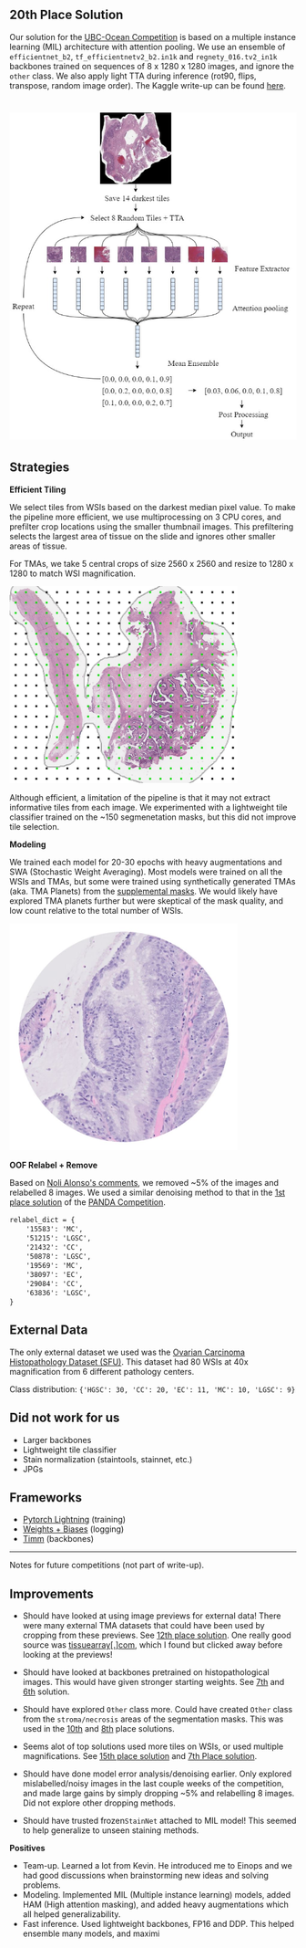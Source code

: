 
## 20th Place Solution

Our solution for the [UBC-Ocean Competition](https://www.kaggle.com/competitions/UBC-OCEAN) is based on a multiple instance learning (MIL) architecture with attention pooling. We use an ensemble of `efficientnet_b2`, `tf_efficientnetv2_b2.in1k` and `regnety_016.tv2_in1k` backbones trained on sequences of 8 x 1280 x 1280 images, and ignore the `other` class. We also apply light TTA during inference (rot90, flips, transpose, random image order). The Kaggle write-up can be found [here](https://www.kaggle.com/competitions/UBC-OCEAN/discussion/465356).

<h1 align="center">
<img src="./imgs/architecture.jpg" alt="Model Architecture" width="800">
</h1>

## Strategies

**Efficient Tiling**

We select tiles from WSIs based on the darkest median pixel value. To make the pipeline more efficient, we use multiprocessing on 3 CPU cores, and prefilter crop locations using the smaller thumbnail images. This prefiltering selects the largest area of tissue on the slide and ignores other smaller areas of tissue.

For TMAs, we take 5 central crops of size 2560 x 2560 and resize to 1280 x 1280 to match WSI magnification. 

<img src="./imgs/smart_cropper.jpg" alt="Efficient Tiling Img" width="400">

Although efficient, a limitation of the pipeline is that it may not extract informative tiles from each image. We experimented with a lightweight tile classifier trained on the ~150 segmenetation masks, but this did not improve tile selection.

**Modeling**

We trained each model for 20-30 epochs with heavy augmentations and SWA (Stochastic Weight Averaging). Most models were trained on all the WSIs and TMAs, but some were trained using synthetically generated TMAs (aka. TMA Planets) from the [supplemental masks](https://www.kaggle.com/datasets/sohier/ubc-ovarian-cancer-competition-supplemental-masks). We would likely have explored TMA planets further but were skeptical of the mask quality, and low count relative to the total number of WSIs.

<img src="./imgs/tma_planet.jpg" alt="TMA Planet" width="400">

**OOF Relabel + Remove**

Based on [Noli Alonso's comments](https://www.kaggle.com/competitions/UBC-OCEAN/discussion/445804#2559062), we removed ~5% of the images and relabelled 8 images. We used a similar denoising method to that in the [1st place solution](https://www.kaggle.com/competitions/prostate-cancer-grade-assessment/discussion/169143) of the [PANDA Competition](https://www.kaggle.com/competitions/prostate-cancer-grade-assessment/overview).

```
relabel_dict = {
    '15583': 'MC',
    '51215': 'LGSC', 
    '21432': 'CC',
    '50878': 'LGSC',
    '19569': 'MC',
    '38097': 'EC',
    '29084': 'CC',
    '63836': 'LGSC',
}
```

## External Data

The only external dataset we used was the [Ovarian Carcinoma Histopathology Dataset (SFU)](https://www.medicalimageanalysis.com/data/ovarian-carcinomas-histopathology-dataset). This dataset had 80 WSIs at 40x magnification from 6 different pathology centers.

Class distribution: `{'HGSC': 30, 'CC': 20, 'EC': 11, 'MC': 10, 'LGSC': 9}`

## Did not work for us

- Larger backbones
- Lightweight tile classifier
- Stain normalization (staintools, stainnet, etc.)
- JPGs

## Frameworks

- [Pytorch Lightning](https://lightning.ai/docs/pytorch/stable/) (training)
- [Weights + Biases](https://wandb.ai/site) (logging)
- [Timm](https://huggingface.co/timm) (backbones)


---

Notes for future competitions (not part of write-up).

## Improvements

- Should have looked at using image previews for external data! There were many external TMA datasets that could have been used by cropping from these previews. See [12th place solution](https://www.kaggle.com/competitions/UBC-OCEAN/discussion/465455). One really good source was [tissuearray\[.\]com](https://www.tissuearray.com/tissue-arrays/Ovary), which I found but clicked away before looking at the previews!

- Should have looked at backbones pretrained on histopathological images. This would have given stronger starting weights. See [7th](https://www.kaggle.com/competitions/UBC-OCEAN/discussion/465697) and [6th](https://www.kaggle.com/competitions/UBC-OCEAN/discussion/465379) solution.

- Should have explored `Other` class more. Could have created `Other` class from the `stroma/necrosis` areas of the segmentation masks. This was used in the [10th](https://www.kaggle.com/competitions/UBC-OCEAN/discussion/465415) and [8th](https://www.kaggle.com/competitions/UBC-OCEAN/discussion/465382) place solutions.

- Seems alot of top solutions used more tiles on WSIs, or used multiple magnifications. See [15th place solution](https://www.kaggle.com/competitions/UBC-OCEAN/discussion/465358) and [7th Place solution](https://www.kaggle.com/competitions/UBC-OCEAN/discussion/465697).

- Should have done model error analysis/denoising earlier. Only explored mislabelled/noisy images in the last couple weeks of the competition, and made large gains by simply dropping ~5% and relabelling 8 images. Did not explore other dropping methods.

- Should have trusted frozen`StainNet` attached to MIL model! This seemed to help generalize to unseen staining methods.

**Positives**

- Team-up. Learned a lot from Kevin. He introduced me to Einops and we had good discussions when brainstorming new ideas and solving problems.
- Modeling. Implemented MIL (Multiple instance learning) models, added HAM (High attention masking), and added heavy augmentations which all helped generalizability.
- Fast inference. Used lightweight backbones, FP16 and DDP. This helped ensemble many models, and maximi
